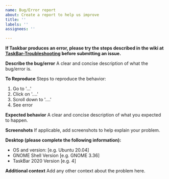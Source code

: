 ```yaml
---
name: Bug/Error report
about: Create a report to help us improve
title: ''
labels: ''
assignees: ''

---
```


**If Taskbar produces an error, please try the steps described in the wiki at [TaskBar-Troubleshooting](https://github.com/c0ldplasma/gnome-shell-extension-taskbar/wiki/TaskBar-Troubleshooting) before submitting an issue.**

**Describe the bug/error**
A clear and concise description of what the bug/error is.

**To Reproduce**
Steps to reproduce the behavior:
1. Go to '...'
2. Click on '....'
3. Scroll down to '....'
4. See error

**Expected behavior**
A clear and concise description of what you expected to happen.

**Screenshots**
If applicable, add screenshots to help explain your problem.

**Desktop (please complete the following information):**
 - OS and version: [e.g. Ubuntu 20.04]
 - GNOME Shell Version [e.g. GNOME 3.36]
 - TaskBar 2020 Version [e.g. 4]

**Additional context**
Add any other context about the problem here.
